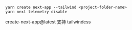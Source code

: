 ```
yarn create next-app --tailwind <project-folder-name>
yarn next telemetry disable
```

create-next-app@latest 支持 tailwindcss